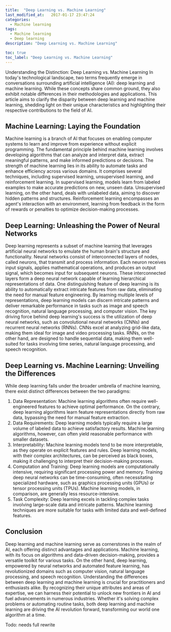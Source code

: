 ```yaml
---
title:  "Deep Learning vs. Machine Learning"
last_modified_at:   2017-01-17 23:47:24
categories: 
  - Machine learning
tags:
  - Machine learning
  - Deep learning
description: "Deep Learning vs. Machine Learning"

toc: true
toc_label: "Deep Learning vs. Machine Learning"
---
```



Understanding the Distinction: Deep Learning vs. Machine Learning
In today's technological landscape, two terms frequently emerge in conversations surrounding artificial intelligence (AI): deep learning and machine learning. 
While these concepts share common ground, they also exhibit notable differences in their methodologies and applications. 
This article aims to clarify the disparity between deep learning and machine learning, shedding light on their unique characteristics and highlighting their respective contributions to the field of AI.

## Machine Learning: Laying the Foundation
Machine learning is a branch of AI that focuses on enabling computer systems to learn and improve from experience without explicit programming. 
The fundamental principle behind machine learning involves developing algorithms that can analyze and interpret data, extract meaningful patterns, and make informed predictions or decisions.
The strength of machine learning lies in its ability to automate tasks and enhance efficiency across various domains. 
It comprises several techniques, including supervised learning, unsupervised learning, and reinforcement learning. 
In supervised learning, models learn from labeled examples to make accurate predictions on new, unseen data. 
Unsupervised learning, on the other hand, deals with unlabeled data, aiming to discover hidden patterns and structures. 
Reinforcement learning encompasses an agent's interaction with an environment, learning from feedback in the form of rewards or penalties to optimize decision-making processes.

## Deep Learning: Unleashing the Power of Neural Networks
Deep learning represents a subset of machine learning that leverages artificial neural networks to emulate the human brain's structure and functionality. 
Neural networks consist of interconnected layers of nodes, called neurons, that transmit and process information. 
Each neuron receives input signals, applies mathematical operations, and produces an output signal, which becomes input for subsequent neurons. 
These interconnected layers form a deep neural network capable of learning hierarchical representations of data.
One distinguishing feature of deep learning is its ability to automatically extract intricate features from raw data, eliminating the need for manual feature engineering. 
By learning multiple levels of representations, deep learning models can discern intricate patterns and deliver remarkable performance in tasks such as image and speech recognition, natural language processing, and computer vision.
The key driving force behind deep learning's success is the utilization of deep neural networks, such as convolutional neural networks (CNNs) and recurrent neural networks (RNNs). 
CNNs excel at analyzing grid-like data, making them ideal for image and video processing tasks. 
RNNs, on the other hand, are designed to handle sequential data, making them well-suited for tasks involving time series, natural language processing, and speech recognition.

## Deep Learning vs. Machine Learning: Unveiling the Differences
While deep learning falls under the broader umbrella of machine learning, there exist distinct differences between the two paradigms:
1. Data Representation: Machine learning algorithms often require well-engineered features to achieve optimal performance. On the contrary, deep learning algorithms learn feature representations directly from raw data, bypassing the need for manual feature extraction.
2. Data Requirements: Deep learning models typically require a large volume of labeled data to achieve satisfactory results. Machine learning algorithms, however, can often yield reasonable performance with smaller datasets.
3. Interpretability: Machine learning models tend to be more interpretable, as they operate on explicit features and rules. Deep learning models, with their complex architectures, can be perceived as black boxes, making it challenging to interpret their decision-making processes.
4. Computation and Training: Deep learning models are computationally intensive, requiring significant processing power and memory. Training deep neural networks can be time-consuming, often necessitating specialized hardware, such as graphics processing units (GPUs) or tensor processing units (TPUs). Machine learning models, in comparison, are generally less resource-intensive.
5. Task Complexity: Deep learning excels in tackling complex tasks involving large-scale data and intricate patterns. Machine learning techniques are more suitable for tasks with limited data and well-defined features.

## Conclusion
Deep learning and machine learning serve as cornerstones in the realm of AI, each offering distinct advantages and applications. 
Machine learning, with its focus on algorithms and data-driven decision-making, provides a versatile toolkit for various tasks. 
On the other hand, deep learning, empowered by neural networks and automated feature learning, has revolutionized domains such as computer vision, natural language processing, and speech recognition.
Understanding the differences between deep learning and machine learning is crucial for practitioners and enthusiasts alike. 
By recognizing their unique attributes and areas of expertise, we can harness their potential to unlock new frontiers in AI and fuel advancements in numerous industries. 
Whether it's solving complex problems or automating routine tasks, both deep learning and machine learning are driving the AI revolution forward, transforming our world one algorithm at a time.


Todo: needs full rewrite
